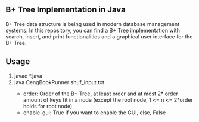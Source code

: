 ## B+ Tree Implementation in Java
B+ Tree data structure is being used in modern database management systems. In this repository, you can find a B+ Tree implementation with search, insert, and print functionalities and a graphical user interface for the B+ Tree.
## Usage
1. javac *.java
2. java CengBookRunner <order> shuf_input.txt <enable-gui>
   - order: Order of the B+ Tree, at least order and at most 2* order amount of keys fit in a node (except the root node, 1 <= n     <= 2*order holds for root node)
   - enable-gui: True if you want to enable the GUI, else, False
  
